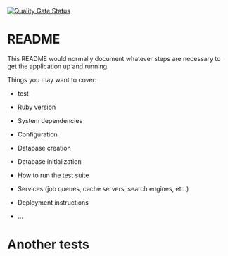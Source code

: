 [![Quality Gate Status](https://sonarcloud.io/api/project_badges/measure?project=tititoof_chartman2-backend&metric=alert_status)](https://sonarcloud.io/summary/new_code?id=tititoof_chartman2-backend)
# README

This README would normally document whatever steps are necessary to get the
application up and running.

Things you may want to cover:

* test

* Ruby version

* System dependencies

* Configuration

* Database creation

* Database initialization

* How to run the test suite

* Services (job queues, cache servers, search engines, etc.)

* Deployment instructions

* ...
# Another tests

